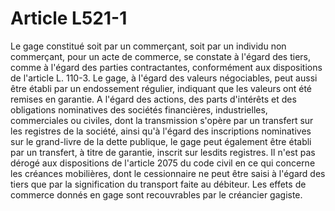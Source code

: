 # Article L521-1

Le gage constitué soit par un commerçant, soit par un individu non commerçant, pour un acte de commerce, se constate à l'égard des tiers, comme à l'égard des parties contractantes, conformément aux dispositions de l'article L. 110-3.   Le gage, à l'égard des valeurs négociables, peut aussi être établi par un endossement régulier, indiquant que les valeurs ont été remises en garantie.   A l'égard des actions, des parts d'intérêts et des obligations nominatives des sociétés financières, industrielles, commerciales ou civiles, dont la transmission s'opère par un transfert sur les registres de la société, ainsi qu'à l'égard des inscriptions nominatives sur le grand-livre de la dette publique, le gage peut également être établi par un transfert, à titre de garantie, inscrit sur lesdits registres.   Il n'est pas dérogé aux dispositions de l'article 2075 du code civil en ce qui concerne les créances mobilières, dont le cessionnaire ne peut être saisi à l'égard des tiers que par la signification du transport faite au débiteur.   Les effets de commerce donnés en gage sont recouvrables par le créancier gagiste.